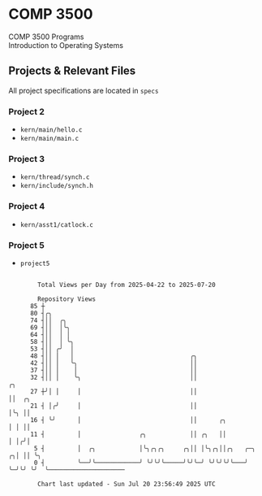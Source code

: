 # COMP 3500
COMP 3500 Programs  
Introduction to Operating Systems  
## Projects & Relevant Files
All project specifications are located in `specs`
### Project 2
- `kern/main/hello.c`
- `kern/main/main.c`
### Project 3
- `kern/thread/synch.c`
- `kern/include/synch.h`
### Project 4
- `kern/asst1/catlock.c`
### Project 5
- `project5`

```

        Total Views per Day from 2025-04-22 to 2025-07-20

        Repository Views
      85 ┼
      80 ┤╭╮
      74 ┤││  ╭╮
      69 ┤││  │╰╮
      64 ┤││  │ │
      58 ┤││  │ ╰╮
      53 ┤││ ╭╯  │
      48 ┤││ │   │                                ╭╮
      42 ┤││ │   ╰╮                               ││
      37 ┤││ │    │                               ││
      32 ┤││ │    ╰╮                              ││                   ╭╮
      27 ┼╯│ │     │                              ││                   ││  ╭╮
      21 ┤ │╭╯     │                              ││                   │╰╮ ││
      16 ┤ ╰╯      │                              ││      ╭╮           │ │ ││
      11 ┤         │                ╭╮            ││ ╭╮   ││           │ │╭╯│
       5 ┤         │  ╭╮            │╰╮╭╮╭╮     ╭╮││ │╰╮╭╮││╭╮   ╭─╮ ╭╮│ ││ ╰╮
       0 ┤         ╰──╯╰────────────╯ ╰╯╰╯╰─────╯╰╯╰─╯ ╰╯╰╯╰╯╰───╯ ╰─╯╰╯ ╰╯  ╰─────────────────────

        Chart last updated - Sun Jul 20 23:56:49 2025 UTC
        
```
